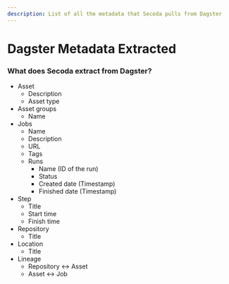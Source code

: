```yaml
---
description: List of all the metadata that Secoda pulls from Dagster
---
```


# Dagster Metadata Extracted

### What does Secoda extract from Dagster?

* Asset
  * Description
  * Asset type
* Asset groups
  * Name
* Jobs
  * Name
  * Description
  * URL
  * Tags
  * Runs
    * Name (ID of the run)
    * Status
    * Created date (Timestamp)
    * Finished date (Timestamp)
* Step
  * Title
  * Start time
  * Finish time
* Repository
  * Title
* Location
  * Title
* Lineage
  * Repository <-> Asset
  * Asset <-> Job
